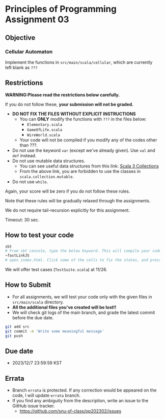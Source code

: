 # Principles of Programming Assignment 03

## Objective

### Cellular Automaton

Implement the functions in `src/main/scala/cellular`, which are currently left blank as `???`

## Restrictions

**WARNING:Please read the restrictions below carefully.**

If you do not follow these, **your submission will not be graded.**

- **DO NOT FIX THE FILES WITHOUT EXPLICIT INSTRUCTIONS**
  - You can **ONLY** modify the functions with `???` in the files below:
    - `Elementary.scala`
    - `GameOfLife.scala`
    - `WireWorld.scala`
  - Your code will not be compiled if you modify any of the codes other than ???.
- Do not use the keyword `var` (except we've already given). Use `val` and `def` instead.
- Do not use mutable data structures.
  - You can see useful data structures from this link: [Scala 3 Collections](https://docs.scala-lang.org/scala3/book/collections-classes.html)
  - From the above link, you are forbidden to use the classes in `scala.collection.mutable`.
- Do not use `while`.

Again, your score will be zero if you do not follow these rules.

Note that these rules will be gradually relaxed through the assignments.

We do not require tail-recursion explicitly for this assignment.

Timeout: 30 sec.

## How to test your code

```bash
sbt
# From sbt console, type the below keyword. This will compile your code every time you fix the code.
~fastLinkJS
# open index.html. Click some of the cells to fix the states, and press `Step` button to progress the automaton.
```

We will offer test cases (`TestSuite.scala`) at 11/26.

## How to Submit

- For all assignments, we will test your code only with the given files in `src/main/scala` directory.
- **All the additional files you've created will be lost!!**
- We will check git logs of the main branch, and grade the latest commit before the due date.

```bash
git add src
git commit -m 'Write some meaningful message'
git push
```

## Due date

- 2023/12/7 23:59:59 KST

## Errata

- Branch `errata` is protected. If any correction would be appeared on the code, I will update `errata` branch.
- If you find any ambiguity from the description, write an issue to the GitHub issue tracker.
  - https://github.com/snu-sf-class/pp202302/issues
